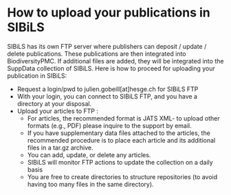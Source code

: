 # How to upload your publications in SIBiLS

SIBiLS has its own FTP server where publishers can deposit / update / delete publications. These publications are then integrated into BiodiversityPMC. If additional files are added, they will be integrated into the SuppData collection of SIBiLS.
Here is how to proceed for uploading your publication in SIBiLS:

* Request a login/pwd to julien.gobeill[at]hesge.ch for SIBiLS FTP
* With your login, you can connect to SIBiLS FTP, and you have a directory at your disposal.
* Upload your articles to FTP :
	* For articles, the recommended format is JATS XML- to upload other formats (e.g., PDF) please inquire to the support by email.
	* If you have supplementary data  files attached to the articles, the recommended procedure is to place each article and its additional files in a tar.gz archive.
	* You can add, update, or delete any articles.
	* SIBiLS will monitor FTP actions to update the collection on a daily basis
	* You are free to create directories to structure repositories (to avoid having too many files in the same directory).
